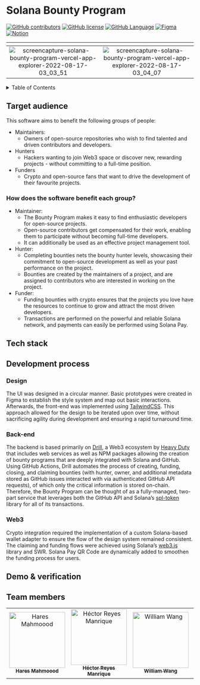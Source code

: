 # Solana Bounty Program

[![GitHub contributors](https://img.shields.io/github/contributors/andresmgsl/solana-cohort-june-2022)](https://github.com/andresmgsl/solana-cohort-june-2022/contributors)
[![GitHub license](https://img.shields.io/github/license/andresmgsl/solana-cohort-june-2022)](https://github.com/andresmgsl/solana-cohort-june-2022/blob/master/LICENSE)
[![GitHub Language](https://img.shields.io/github/languages/top/andresmgsl/solana-cohort-june-2022)](https://img.shields.io/github/languages/count/andresmgsl/solana-cohort-june-2022)
[![Figma](https://badgen.net/badge/icon/Figma%20Prototype/orange?icon=https://upload.wikimedia.org/wikipedia/commons/3/33/Figma-logo.svg&label)]([https://www.figma.com/proto/uhH23aRZvGQsOViY0bnnVP/Gomoku?node-id=64%3A19](https://www.figma.com/file/sNkHueU0kTpW4FAWoIfhPN/Solana-Bounty))
[![Notion](https://badgen.net/badge/icon/Notion%20Workspace/black?icon=https://cdn.worldvectorlogo.com/logos/notion-logo-1.svg&label)]([https://opposite-brain-cb0.notion.site/CS408-1e5c4e3c9b0d4291b6a968855d9270e9](https://www.notion.so/Solana-bounty-13550fcc0bc045a484f51d7d56d2a160))

| <!-- -->    | <!-- -->    |
:-------------------------:|:-------------------------:
![screencapture-solana-bounty-program-vercel-app-explorer-2022-08-17-03_03_51](https://user-images.githubusercontent.com/14112766/185019856-1096365f-6eac-46fc-bd3e-62ee36cec187.png) |  ![screencapture-solana-bounty-program-vercel-app-explorer-2022-08-17-03_04_07](https://user-images.githubusercontent.com/14112766/185019858-0de0b6de-acf4-4d34-aa1d-269a4a2bf0a7.png)


<details>
    <summary> Table of Contents </summary>
    <ol> 
        <li> <a href="#target-audience"> Target audience </a> </li>
            <ol>
                <li> <a href="#how-does-the-software-benefit-each-group"> How does this software benefit each group? </a> </li>
            </ol>
        <li> <a href="#tech-stack"> Tech stack </a> </li>
        <li> <a href="#development-process"> Development process </a> </li>
            <ol>
                <li> <a href="#design"> Design </a> </li>
                <li> <a href="#back-end"> Back-end </a> </li>
                <li> <a href="#web3"> Web3 </a> </li>
            </ol>
        <li> <a href="#team-members"> Team members </a> </li>
</details>

## Target audience
This software aims to benefit the following groups of people:
- Maintainers:
   - Owners of open-source repositories who wish to find talented and driven contributors and developers.
- Hunters
   - Hackers wanting to join Web3 space or discover new, rewarding projects - without committing to a full-time position.
- Funders
   - Crypto and open-source fans that want to drive the development of their favourite projects.

### How does the software benefit each group?

- Maintainer:
   - The Bounty Program makes it easy to find enthusiastic developers for open-source projects.
   - Open-source contributors get compensated for their work, enabling them to participate without becoming full-time developers.
   - It can additionally be used as an effective project management tool.
- Hunter:
   - Completing bounties nets the bounty hunter levels, showcasing their commitment to open-source development as well as your past performance on the project.
   - Bounties are created by the maintainers of a project, and are assigned to contributors who are interested in working on the project.
- Funder:
   -  Funding bounties with crypto ensures that the projects you love have the resources to continue to grow and attract the most driven developers.
   -  Transactions are performed on the powerful and reliable Solana network, and payments can easily be performed using Solana Pay.

## Tech stack

## Development process

### Design

The UI was designed in a circular manner. Basic prototypes were created in Figma to establish the style system and map out basic interactions. Afterwards, the front-end was implemented using [TailwindCSS](https://tailwindcss.com/). This approach allowed for the design to be iterated upon over time, without sacrificing agility during development and ensuring a rapid turnaround time.

### Back-end

The backend is based primarily on [Drill](https://github.com/heavy-duty/platform), a Web3 ecosystem by [Heavy Duty](https://heavyduty.builders/) that includes web services as well as NPM packages allowing the creation of bounty programs that are deeply integrated with Solana and GitHub. Using GitHub Actions, Drill automates the process of creating, funding, closing, and claiming bounties (with hunter, owner, and additional metadata stored as GitHub issues interacted with via authenticated GitHub API requests), of which only the critical information is stored on-chain. Therefore, the Bounty Program can be thought of as a fully-managed, two-part service that leverages both the GitHub API and Solana’s [spl-token](https://solana-labs.github.io/solana-program-library/token/js/) library for all of its transactions.

### Web3

Crypto integration required the implementation of a custom Solana-based wallet adapter to ensure the flow of the design system remained consistent. The claiming and funding flows were achieved using Solana’s [web3.js](https://solana-labs.github.io/solana-web3.js/) library and SWR. Solana Pay QR Code are dynamically added to smoothen the funding process for users.

## Demo & verification

## Team members

<table>
  <tr>
    <td align="center">
    <a href="https://github.com/HaresMahmood" target="_black">
    <img src="https://avatars.githubusercontent.com/u/14112766?v=4" width="150px;" alt="Hares Mahmoood"/>
    <br />
    <sub><b>Hares Mahmoood</b></sub></a>
    </td>
    <td align="center">
    <a href="https://github.com/hreyesm" target="_black">
    <img src="https://avatars.githubusercontent.com/u/36577958?v=4" width="150px;" alt="Héctor Reyes Manrique"/>
    <br />
    <sub><b>Héctor Reyes Manrique</b></sub></a>
    </td>
    <td align="center">
    <a href="https://github.com/WilliamWang2002" target="_black">
    <img src="https://avatars.githubusercontent.com/u/73449575?v=4" width="150px;" alt="William Wang"/>
    <br />
    <sub><b>William Wang</b></sub></a>
    </td>
    <td align="center">
    <a href="https://github.com/ZeyadTarekk" target="_black">
    <img src="https://avatars.githubusercontent.com/u/76125650?v=4" width="150px;" alt="Zeyad Tarek"/>
    <br />
    <sub><b>Zeyad Tarek</b></sub></a>
    </td>
  </tr>
 </table>

